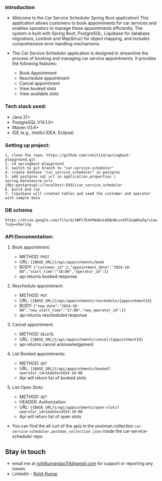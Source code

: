 ### Introduction
* Welcome to the Car Service Scheduler Spring Boot application! This application allows customers to book appointments for car services and enables operators to manage these appointments efficiently. The system is built with Spring Boot, PostgreSQL, Liquibase for database migrations, Lombok and MapStruct for object mapping, and includes comprehensive error handling mechanisms.

* The Car Service Scheduler application is designed to streamline the process of booking and managing car service appointments. It provides the following features:
    * Book Appointment
    * Reschedule appointment
    * Cancel appointment
    * View booked slots
    * View available slots
  
### Tech stack used:
* Java 21+
* PostgreSQL V14.1.0+
* Maven V3.6+
* IDE (e.g., IntelliJ IDEA, Eclipse)

### Setting up project:
```
1. clone the repo: https://github.com/rohit114/springboot-playground.git
2. cd springboot-playground
3. switch to git branch to "car-service-scheduler"
4. create datbase "car_service_scheduler" in postgres
5. add postgres sql url in application.properties |  spring.datasource.url= jdbc:postgresql://localhost:5432/car_service_scheduler
6. build and run
7. liquibase will created tables and seed the customer and operator with sample data

```

### DB schema
``
https://drive.google.com/file/d/1WPi7E44YWaDxL66QnNLxvtRlSuq6KaZq/view?usp=sharing
``

### API Documentation:

1. Book appointment:
    * METHOD: `POST`
    * URL: `{{BASE_URL}}/api/appointments/book`
    * BODY: `{"customer_id":2,"appointment_date":"2024-10-08","start_time":"18:00","operator_id":1}`
    * api returns booked response

2. Reschedule appointment:
    * METHOD: `PUT`
    * URL: `{{BASE_URL}}/api/appointments/reschedule/{appointmentId}`
    * BODY: `{"new_date":"2024-10-08","new_start_time":"17:00","new_operator_id":1}`
    * api returns rescheduled response

3. Cancel appointment:
    * METHOD: `DELETE`
    * URL: `{{BASE_URL}}/api/appointments/cancel/{appointmentId}`
    * api returns cancel acknowledgement

4. List Booked appointments:
    * METHOD: `GET`
    * URL: `{{BASE_URL}}/api/appointments/booked?operator_id=1&date=2024-10-08`
    * Api will return list of booked slots

5. List Open Slots:
    * METHOD: `GET`
    * HEADER: Authorization
    * URL: `{{BASE_URL}}/api/appointments/open-slots?operator_id=1&date=2024-10-08`
    * Api will return list of open slots

* You can find the all curl of the apis in the postman collection `car-service-scheduler.postman_collection.json` inside the car-service-scheduler repo

## Stay in touch
- email me at rohitkumardas114@gmail.com for support or reporting any issues
- Linkedin - [Rohit Kumar](https://www.linkedin.com/in/rohit-kumar-das/)
